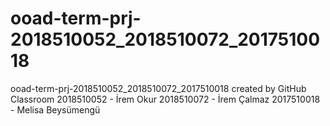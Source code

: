 # ooad-term-prj-2018510052_2018510072_2017510018
ooad-term-prj-2018510052_2018510072_2017510018 created by GitHub Classroom
2018510052 - İrem Okur
2018510072 - İrem Çalmaz
2017510018 - Melisa Beysümengü
